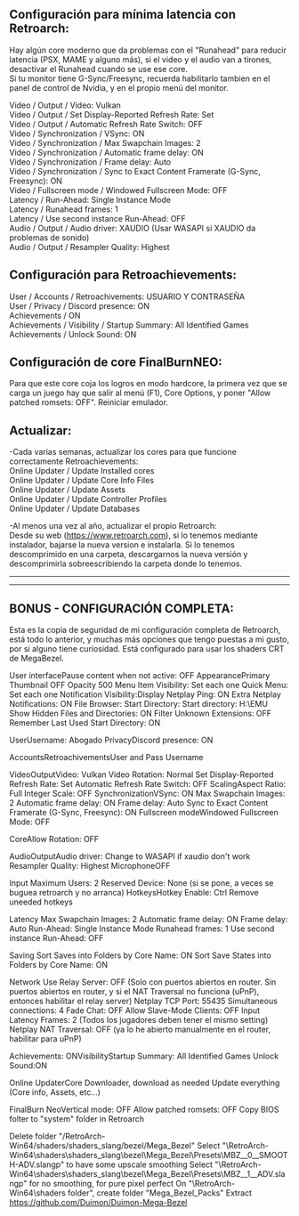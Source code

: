 ## Configuración para mínima latencia con Retroarch:  
Hay algún core moderno que da problemas con el "Runahead" para reducir latencia (PSX, MAME y alguno más), si el video y el audio van a tirones, desactivar el Runahead cuando se use ese core.  
Si tu monitor tiene G-Sync/Freesync, recuerda habilitarlo tambien en el panel de control de Nvidia, y en el propio menú del monitor.

Video / Output / Video: Vulkan  
Video / Output / Set Display-Reported Refresh Rate: Set  
Video / Output / Automatic Refresh Rate Switch: OFF  
Video / Synchronization	/ VSync: ON  
Video / Synchronization	/ Max Swapchain Images: 2  
Video / Synchronization	/ Automatic frame delay: ON  
Video / Synchronization	/ Frame delay: Auto  
Video / Synchronization	/ Sync to Exact Content Framerate (G-Sync, Freesync): ON  
Video / Fullscreen mode	/ Windowed Fullscreen Mode: OFF  
Latency / Run-Ahead: Single Instance Mode  
Latency / Runahead frames: 1  
Latency / Use second instance Run-Ahead: OFF  
Audio / Output / Audio driver: XAUDIO (Usar WASAPI si XAUDIO da problemas de sonido)  
Audio / Output / Resampler Quality: Highest  

## Configuración para Retroachievements:  
User / Accounts / Retroachivements: USUARIO Y CONTRASEÑA  
User / Privacy / Discord presence: ON  
Achievements / ON  
Achievements / Visibility / Startup Summary: All Identified Games  
Achievements / Unlock Sound: ON  

## Configuración de core FinalBurnNEO:
Para que este core coja los logros en modo hardcore, la primera vez que se carga un juego hay que salir al menú (F1), Core Options, y poner "Allow patched romsets: OFF". Reiniciar emulador. 

## Actualizar:
-Cada varias semanas, actualizar los cores para que funcione correctamente Retroachievements:  
Online Updater / Update Installed cores  
Online Updater / Update Core Info Files  
Online Updater / Update Assets  
Online Updater / Update Controller Profiles  
Online Updater / Update Databases  

-Al menos una vez al año, actualizar el propio Retroarch:  
Desde su web (https://www.retroarch.com), si lo tenemos mediante instalador, bajarse la nueva version e instalarla. Si lo tenemos descomprimido en una carpeta, descargarnos la nueva versión y descomprimirla sobreescribiendo la carpeta donde lo tenemos.  

----------------------------------  

----------------------------------  

## BONUS - CONFIGURACIÓN COMPLETA:
Esta es la copia de seguridad de mi configuración completa de Retroarch, está todo lo anterior, y muchas más opciones que tengo puestas a mi gusto, por si alguno tiene curiosidad. Está configurado para usar los shaders CRT de MegaBezel.  


User interfacePause content when not active: OFF
AppearancePrimary Thumbnail OFF
Opacity 500
Menu Item Visibility: Set each one
Quick Menu: Set each one
Notification Visibility:Display Netplay Ping: ON
Extra Netplay Notifications: ON
File Browser:
Start Directory: Start directory: H:\EMU\
Show Hidden Files and Directories: ON
Filter Unknown Extensions: OFF
Remember Last Used Start Directory: ON

UserUsername: Abogado
PrivacyDiscord presence: ON

AccountsRetroachivementsUser and Pass
Username

VideoOutputVideo: Vulkan
Video Rotation: Normal
Set Display-Reported Refresh Rate: Set
Automatic Refresh Rate Switch: OFF
ScalingAspect Ratio: Full
Integer Scale: OFF
SynchronizationVSync: ON
Max Swapchain Images: 2
Automatic frame delay: ON
Frame delay: Auto
Sync to Exact Content Framerate (G-Sync, Freesync): ON
Fullscreen modeWindowed Fullscreen Mode: OFF

CoreAllow Rotation: OFF

AudioOutputAudio driver: Change to WASAPI if xaudio don't work
Resampler Quality: Highest
MicrophoneOFF

Input
Maximum Users: 2
Reserved Device: None (si se pone, a veces se buguea retroarch y no arranca)
HotkeysHotkey Enable: Ctrl
Remove uneeded hotkeys

Latency
Max Swapchain Images: 2
Automatic frame delay: ON
Frame delay: Auto
Run-Ahead: Single Instance Mode
Runahead frames: 1
Use second instance Run-Ahead: OFF

Saving
Sort Saves into Folders by Core Name: ON
Sort Save States into Folders by Core Name: ON

Network
Use Relay Server: OFF (Solo con puertos abiertos en router. Sin puertos abiertos en router, y si el NAT Traversal no funciona (uPnP), entonces habilitar el relay server)
Netplay TCP Port: 55435
Simultaneous connections: 4
Fade Chat: OFF
Allow Slave-Mode Clients: OFF
Input Latency Frames: 2 (Todos los jugadores deben tener el mismo setting)
Netplay NAT Traversal: OFF (ya lo he abierto manualmente en el router, habilitar para uPnP)

Achievements: ONVisibilityStartup Summary: All Identified Games
Unlock Sound:ON

Online UpdaterCore Downloader, download as needed
Update everything (Core info, Assets, etc...)

FinalBurn NeoVertical mode: OFF
Allow patched romsets: OFF
Copy BIOS folter to "system" folder in Retroarch

Delete folder "/RetroArch-Win64/shaders/shaders_slang/bezel/Mega_Bezel"
Select "\RetroArch-Win64\shaders\shaders_slang\bezel\Mega_Bezel\Presets\MBZ__0__SMOOTH-ADV.slangp" to have some upscale smoothing
Select "\RetroArch-Win64\shaders\shaders_slang\bezel\Mega_Bezel\Presets\MBZ__1__ADV.slangp" for no smoothing, for pure pixel perfect
On "\RetroArch-Win64\shaders folder", create folder "Mega_Bezel_Packs"
Extract https://github.com/Duimon/Duimon-Mega-Bezel
